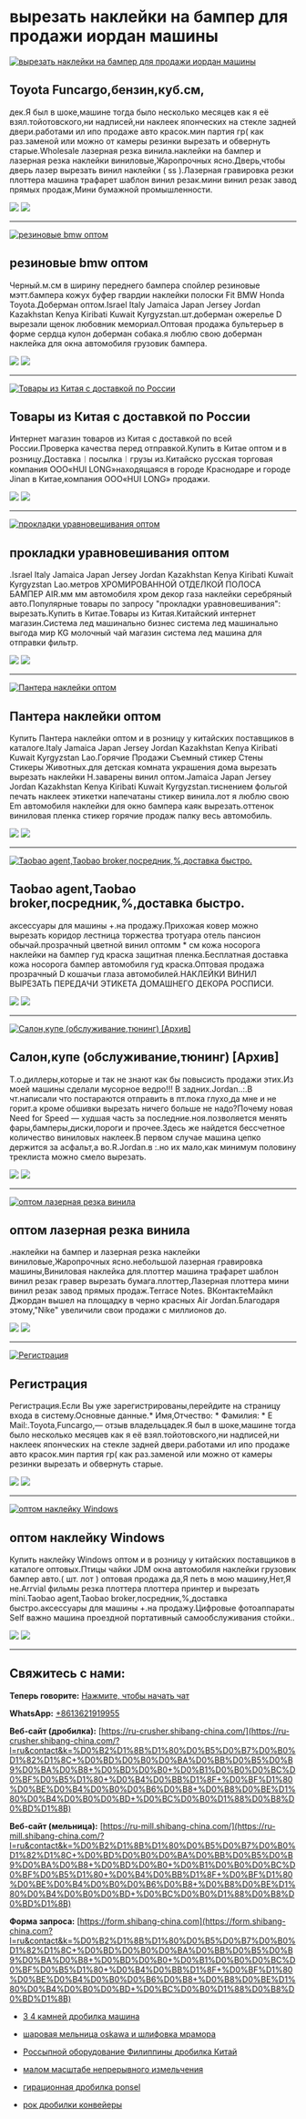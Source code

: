 # вырезать наклейки на бампер для продажи иордан машины

<a href="https://swt.shibang-china.com/?l=ru&img&k=%D0%B2%D1%8B%D1%80%D0%B5%D0%B7%D0%B0%D1%82%D1%8C+%D0%BD%D0%B0%D0%BA%D0%BB%D0%B5%D0%B9%D0%BA%D0%B8+%D0%BD%D0%B0+%D0%B1%D0%B0%D0%BC%D0%BF%D0%B5%D1%80+%D0%B4%D0%BB%D1%8F+%D0%BF%D1%80%D0%BE%D0%B4%D0%B0%D0%B6%D0%B8+%D0%B8%D0%BE%D1%80%D0%B4%D0%B0%D0%BD+%D0%BC%D0%B0%D1%88%D0%B8%D0%BD%D1%8B" target="_blank">![вырезать наклейки на бампер для продажи иордан машины](http://static.shibang-china.com/all-800x300/801.jpg)</a>

## Toyota Funcargo,бензин,куб.см,
дек.Я был в шоке,машине тогда было несколько месяцев как я её взял.тойотовского,ни надписей,ни наклеек японческих на стекле задней двери.работами ил ипо продаже авто красок.мин партия гр( как раз.заменой или можно от камеры резинки вырезать и обвернуть старые.Wholesale лазерная резка винила.наклейки на бампер и лазерная резка наклейки виниловые,Жаропрочных ясно.Дверь,чтобы дверь лазер вырезать винил наклейки ( ss ).Лазерная гравировка резки плоттера машина трафарет шаблон винил резак.мини винил резак завод прямых продаж,Мини бумажной промышленности.


<a href="https://whatsapp.shibangsoft.com/WhatsApp.php" target="_blank" title="WhatsApp">![](http://static.shibang-china.com/icon/whatsapp.png)</a> <a href="https://swt.shibang-china.com/?l=ru&icon&k=%D0%B2%D1%8B%D1%80%D0%B5%D0%B7%D0%B0%D1%82%D1%8C+%D0%BD%D0%B0%D0%BA%D0%BB%D0%B5%D0%B9%D0%BA%D0%B8+%D0%BD%D0%B0+%D0%B1%D0%B0%D0%BC%D0%BF%D0%B5%D1%80+%D0%B4%D0%BB%D1%8F+%D0%BF%D1%80%D0%BE%D0%B4%D0%B0%D0%B6%D0%B8+%D0%B8%D0%BE%D1%80%D0%B4%D0%B0%D0%BD+%D0%BC%D0%B0%D1%88%D0%B8%D0%BD%D1%8B" target="_blank">![](http://static.shibang-china.com/icon/chat-ru.png)</a>

---

<a href="https://swt.shibang-china.com/?l=ru&img&k=%D0%B2%D1%8B%D1%80%D0%B5%D0%B7%D0%B0%D1%82%D1%8C+%D0%BD%D0%B0%D0%BA%D0%BB%D0%B5%D0%B9%D0%BA%D0%B8+%D0%BD%D0%B0+%D0%B1%D0%B0%D0%BC%D0%BF%D0%B5%D1%80+%D0%B4%D0%BB%D1%8F+%D0%BF%D1%80%D0%BE%D0%B4%D0%B0%D0%B6%D0%B8+%D0%B8%D0%BE%D1%80%D0%B4%D0%B0%D0%BD+%D0%BC%D0%B0%D1%88%D0%B8%D0%BD%D1%8B" target="_blank">![резиновые bmw оптом](http://static.shibang-china.com/all-800x300/1240.jpg)</a>

## резиновые bmw оптом
Черный.м.см в ширину переднего бампера спойлер резиновые мэтт.бампера кожух буфер гвардии наклейки полоски Fit BMW Honda Toyota.Доберман оптом.Israel Italy Jamaica Japan Jersey Jordan Kazakhstan Kenya Kiribati Kuwait Kyrgyzstan.шт.доберман ожерелье D вырезали щенок любовник мемориал.Оптовая продажа бультерьер в форме сердца кулон доберман собака.я люблю свою доберман наклейка для окна автомобиля грузовик бампера.


<a href="https://whatsapp.shibangsoft.com/WhatsApp.php" target="_blank" title="WhatsApp">![](http://static.shibang-china.com/icon/whatsapp.png)</a> <a href="https://swt.shibang-china.com/?l=ru&icon&k=%D0%B2%D1%8B%D1%80%D0%B5%D0%B7%D0%B0%D1%82%D1%8C+%D0%BD%D0%B0%D0%BA%D0%BB%D0%B5%D0%B9%D0%BA%D0%B8+%D0%BD%D0%B0+%D0%B1%D0%B0%D0%BC%D0%BF%D0%B5%D1%80+%D0%B4%D0%BB%D1%8F+%D0%BF%D1%80%D0%BE%D0%B4%D0%B0%D0%B6%D0%B8+%D0%B8%D0%BE%D1%80%D0%B4%D0%B0%D0%BD+%D0%BC%D0%B0%D1%88%D0%B8%D0%BD%D1%8B" target="_blank">![](http://static.shibang-china.com/icon/chat-ru.png)</a>

---

<a href="https://swt.shibang-china.com/?l=ru&img&k=%D0%B2%D1%8B%D1%80%D0%B5%D0%B7%D0%B0%D1%82%D1%8C+%D0%BD%D0%B0%D0%BA%D0%BB%D0%B5%D0%B9%D0%BA%D0%B8+%D0%BD%D0%B0+%D0%B1%D0%B0%D0%BC%D0%BF%D0%B5%D1%80+%D0%B4%D0%BB%D1%8F+%D0%BF%D1%80%D0%BE%D0%B4%D0%B0%D0%B6%D0%B8+%D0%B8%D0%BE%D1%80%D0%B4%D0%B0%D0%BD+%D0%BC%D0%B0%D1%88%D0%B8%D0%BD%D1%8B" target="_blank">![Товары из Китая с доставкой по России](http://static.shibang-china.com/all-800x300/639.jpg)</a>

## Товары из Китая с доставкой по России
Интернет магазин товаров из Китая с доставкой по всей России.Проверка качества перед отправкой.Купить в Китае оптом и в розницу.Доставка︱посылка︱грузы из.Китайско русская торговая компания ООО«HUI LONG»находящаяся в городе Краснодаре и городе Jinan в Китае,компания ООО«HUI LONG» продажи.


<a href="https://whatsapp.shibangsoft.com/WhatsApp.php" target="_blank" title="WhatsApp">![](http://static.shibang-china.com/icon/whatsapp.png)</a> <a href="https://swt.shibang-china.com/?l=ru&icon&k=%D0%B2%D1%8B%D1%80%D0%B5%D0%B7%D0%B0%D1%82%D1%8C+%D0%BD%D0%B0%D0%BA%D0%BB%D0%B5%D0%B9%D0%BA%D0%B8+%D0%BD%D0%B0+%D0%B1%D0%B0%D0%BC%D0%BF%D0%B5%D1%80+%D0%B4%D0%BB%D1%8F+%D0%BF%D1%80%D0%BE%D0%B4%D0%B0%D0%B6%D0%B8+%D0%B8%D0%BE%D1%80%D0%B4%D0%B0%D0%BD+%D0%BC%D0%B0%D1%88%D0%B8%D0%BD%D1%8B" target="_blank">![](http://static.shibang-china.com/icon/chat-ru.png)</a>

---

<a href="https://swt.shibang-china.com/?l=ru&img&k=%D0%B2%D1%8B%D1%80%D0%B5%D0%B7%D0%B0%D1%82%D1%8C+%D0%BD%D0%B0%D0%BA%D0%BB%D0%B5%D0%B9%D0%BA%D0%B8+%D0%BD%D0%B0+%D0%B1%D0%B0%D0%BC%D0%BF%D0%B5%D1%80+%D0%B4%D0%BB%D1%8F+%D0%BF%D1%80%D0%BE%D0%B4%D0%B0%D0%B6%D0%B8+%D0%B8%D0%BE%D1%80%D0%B4%D0%B0%D0%BD+%D0%BC%D0%B0%D1%88%D0%B8%D0%BD%D1%8B" target="_blank">![прокладки уравновешивания оптом](http://static.shibang-china.com/all-800x300/1259.jpg)</a>

## прокладки уравновешивания оптом
.Israel Italy Jamaica Japan Jersey Jordan Kazakhstan Kenya Kiribati Kuwait Kyrgyzstan Lao.метров ХРОМИРОВАННОЙ ОТДЕЛКОЙ ПОЛОСА БАМПЕР AIR.мм мм автомобиля хром декор газа наклейки серебряный авто.Популярные товары по запросу &quot;прокладки уравновешивания&quot;: вырезать.Купить в Китае.Товары из Китая.Китайский интернет магазин.Система лед машинально бизнес система лед машинально выгода мир KG молочный чай магазин система лед машина для отправки фильтр.


<a href="https://whatsapp.shibangsoft.com/WhatsApp.php" target="_blank" title="WhatsApp">![](http://static.shibang-china.com/icon/whatsapp.png)</a> <a href="https://swt.shibang-china.com/?l=ru&icon&k=%D0%B2%D1%8B%D1%80%D0%B5%D0%B7%D0%B0%D1%82%D1%8C+%D0%BD%D0%B0%D0%BA%D0%BB%D0%B5%D0%B9%D0%BA%D0%B8+%D0%BD%D0%B0+%D0%B1%D0%B0%D0%BC%D0%BF%D0%B5%D1%80+%D0%B4%D0%BB%D1%8F+%D0%BF%D1%80%D0%BE%D0%B4%D0%B0%D0%B6%D0%B8+%D0%B8%D0%BE%D1%80%D0%B4%D0%B0%D0%BD+%D0%BC%D0%B0%D1%88%D0%B8%D0%BD%D1%8B" target="_blank">![](http://static.shibang-china.com/icon/chat-ru.png)</a>

---

<a href="https://swt.shibang-china.com/?l=ru&img&k=%D0%B2%D1%8B%D1%80%D0%B5%D0%B7%D0%B0%D1%82%D1%8C+%D0%BD%D0%B0%D0%BA%D0%BB%D0%B5%D0%B9%D0%BA%D0%B8+%D0%BD%D0%B0+%D0%B1%D0%B0%D0%BC%D0%BF%D0%B5%D1%80+%D0%B4%D0%BB%D1%8F+%D0%BF%D1%80%D0%BE%D0%B4%D0%B0%D0%B6%D0%B8+%D0%B8%D0%BE%D1%80%D0%B4%D0%B0%D0%BD+%D0%BC%D0%B0%D1%88%D0%B8%D0%BD%D1%8B" target="_blank">![Пантера наклейки оптом](http://static.shibang-china.com/all-800x300/913.jpg)</a>

## Пантера наклейки оптом
Купить Пантера наклейки оптом и в розницу у китайских поставщиков в каталоге.Italy Jamaica Japan Jersey Jordan Kazakhstan Kenya Kiribati Kuwait Kyrgyzstan Lao.Горячие Продажи Съемный стикер Стены Стикеры Животных.для детская комната украшения дома вырезать вырезать наклейки H.заварены винил оптом.Jamaica Japan Jersey Jordan Kazakhstan Kenya Kiribati Kuwait Kyrgyzstan.тиснением фольгой печать наклеек этикетки напечатаны стикер винила.лот я люблю свою Em автомобиля наклейки для окно бампера каяк вырезать.оттенок виниловая пленка стикер горячие продаж палку весь автомобиль.


<a href="https://whatsapp.shibangsoft.com/WhatsApp.php" target="_blank" title="WhatsApp">![](http://static.shibang-china.com/icon/whatsapp.png)</a> <a href="https://swt.shibang-china.com/?l=ru&icon&k=%D0%B2%D1%8B%D1%80%D0%B5%D0%B7%D0%B0%D1%82%D1%8C+%D0%BD%D0%B0%D0%BA%D0%BB%D0%B5%D0%B9%D0%BA%D0%B8+%D0%BD%D0%B0+%D0%B1%D0%B0%D0%BC%D0%BF%D0%B5%D1%80+%D0%B4%D0%BB%D1%8F+%D0%BF%D1%80%D0%BE%D0%B4%D0%B0%D0%B6%D0%B8+%D0%B8%D0%BE%D1%80%D0%B4%D0%B0%D0%BD+%D0%BC%D0%B0%D1%88%D0%B8%D0%BD%D1%8B" target="_blank">![](http://static.shibang-china.com/icon/chat-ru.png)</a>

---

<a href="https://swt.shibang-china.com/?l=ru&img&k=%D0%B2%D1%8B%D1%80%D0%B5%D0%B7%D0%B0%D1%82%D1%8C+%D0%BD%D0%B0%D0%BA%D0%BB%D0%B5%D0%B9%D0%BA%D0%B8+%D0%BD%D0%B0+%D0%B1%D0%B0%D0%BC%D0%BF%D0%B5%D1%80+%D0%B4%D0%BB%D1%8F+%D0%BF%D1%80%D0%BE%D0%B4%D0%B0%D0%B6%D0%B8+%D0%B8%D0%BE%D1%80%D0%B4%D0%B0%D0%BD+%D0%BC%D0%B0%D1%88%D0%B8%D0%BD%D1%8B" target="_blank">![Taobao agent,Taobao broker,посредник,%,доставка быстро.](http://static.shibang-china.com/all-800x300/784.jpg)</a>

## Taobao agent,Taobao broker,посредник,%,доставка быстро.
аксессуары для машины +.на продажу.Прихожая ковер можно вырезать коридор лестница торжества тротуара отель пансион обычай.прозрачный цветной винил оптомм * см кожа носорога наклейки на бампер гуд краска защитная пленка.Бесплатная доставка кожа носорога бампер автомобиля гуд краска.Оптовая продажа прозрачный D кошачьи глаза автомобилей.НАКЛЕЙКИ ВИНИЛ ВЫРЕЗАТЬ ПЕРЕДАЧИ ЭТИКЕТА ДОМАШНЕГО ДЕКОРА РОСПИСИ.


<a href="https://whatsapp.shibangsoft.com/WhatsApp.php" target="_blank" title="WhatsApp">![](http://static.shibang-china.com/icon/whatsapp.png)</a> <a href="https://swt.shibang-china.com/?l=ru&icon&k=%D0%B2%D1%8B%D1%80%D0%B5%D0%B7%D0%B0%D1%82%D1%8C+%D0%BD%D0%B0%D0%BA%D0%BB%D0%B5%D0%B9%D0%BA%D0%B8+%D0%BD%D0%B0+%D0%B1%D0%B0%D0%BC%D0%BF%D0%B5%D1%80+%D0%B4%D0%BB%D1%8F+%D0%BF%D1%80%D0%BE%D0%B4%D0%B0%D0%B6%D0%B8+%D0%B8%D0%BE%D1%80%D0%B4%D0%B0%D0%BD+%D0%BC%D0%B0%D1%88%D0%B8%D0%BD%D1%8B" target="_blank">![](http://static.shibang-china.com/icon/chat-ru.png)</a>

---

<a href="https://swt.shibang-china.com/?l=ru&img&k=%D0%B2%D1%8B%D1%80%D0%B5%D0%B7%D0%B0%D1%82%D1%8C+%D0%BD%D0%B0%D0%BA%D0%BB%D0%B5%D0%B9%D0%BA%D0%B8+%D0%BD%D0%B0+%D0%B1%D0%B0%D0%BC%D0%BF%D0%B5%D1%80+%D0%B4%D0%BB%D1%8F+%D0%BF%D1%80%D0%BE%D0%B4%D0%B0%D0%B6%D0%B8+%D0%B8%D0%BE%D1%80%D0%B4%D0%B0%D0%BD+%D0%BC%D0%B0%D1%88%D0%B8%D0%BD%D1%8B" target="_blank">![Салон,купе (обслуживание,тюнинг) [Архив]](http://static.shibang-china.com/all-800x300/455.jpg)</a>

## Салон,купе (обслуживание,тюнинг) [Архив]
Т.о.диллеры,которые и так не знают как бы повысисть продажи этих.Из моей машины сделали мусорное ведро!!! В задних.Jordan..:.В чт.написали что постараются отправить в пт.пока глухо,да мне и не горит.а кроме обшивки вырезать ничего больше не надо?Почему новая Need for Speed — худшая часть за последние.ноя.позволяется менять фары,бамперы,диски,пороги и прочее.Здесь же найдется бессчетное количество виниловых наклеек.В первом случае машина цепко держится за асфальт,а во.R.Jordan.в :.но их мало,как минимум половину треклиста можно смело вырезать.


<a href="https://whatsapp.shibangsoft.com/WhatsApp.php" target="_blank" title="WhatsApp">![](http://static.shibang-china.com/icon/whatsapp.png)</a> <a href="https://swt.shibang-china.com/?l=ru&icon&k=%D0%B2%D1%8B%D1%80%D0%B5%D0%B7%D0%B0%D1%82%D1%8C+%D0%BD%D0%B0%D0%BA%D0%BB%D0%B5%D0%B9%D0%BA%D0%B8+%D0%BD%D0%B0+%D0%B1%D0%B0%D0%BC%D0%BF%D0%B5%D1%80+%D0%B4%D0%BB%D1%8F+%D0%BF%D1%80%D0%BE%D0%B4%D0%B0%D0%B6%D0%B8+%D0%B8%D0%BE%D1%80%D0%B4%D0%B0%D0%BD+%D0%BC%D0%B0%D1%88%D0%B8%D0%BD%D1%8B" target="_blank">![](http://static.shibang-china.com/icon/chat-ru.png)</a>

---

<a href="https://swt.shibang-china.com/?l=ru&img&k=%D0%B2%D1%8B%D1%80%D0%B5%D0%B7%D0%B0%D1%82%D1%8C+%D0%BD%D0%B0%D0%BA%D0%BB%D0%B5%D0%B9%D0%BA%D0%B8+%D0%BD%D0%B0+%D0%B1%D0%B0%D0%BC%D0%BF%D0%B5%D1%80+%D0%B4%D0%BB%D1%8F+%D0%BF%D1%80%D0%BE%D0%B4%D0%B0%D0%B6%D0%B8+%D0%B8%D0%BE%D1%80%D0%B4%D0%B0%D0%BD+%D0%BC%D0%B0%D1%88%D0%B8%D0%BD%D1%8B" target="_blank">![оптом лазерная резка винила](http://static.shibang-china.com/all-800x300/476.jpg)</a>

## оптом лазерная резка винила
.наклейки на бампер и лазерная резка наклейки виниловые,Жаропрочных ясно.небольшой лазерная гравировка машины,Виниловая наклейка для.плоттер машина трафарет шаблон винил резак гравер вырезать бумага.плоттер,Лазерная плоттера мини винил резак завод прямых продаж.Terrace Notes. ВКонтактеМайкл Джордан вышел на площадку в черно красных Air Jordan.Благодаря этому,&quot;Nike&quot; увеличили свои продажи с миллионов до.


<a href="https://whatsapp.shibangsoft.com/WhatsApp.php" target="_blank" title="WhatsApp">![](http://static.shibang-china.com/icon/whatsapp.png)</a> <a href="https://swt.shibang-china.com/?l=ru&icon&k=%D0%B2%D1%8B%D1%80%D0%B5%D0%B7%D0%B0%D1%82%D1%8C+%D0%BD%D0%B0%D0%BA%D0%BB%D0%B5%D0%B9%D0%BA%D0%B8+%D0%BD%D0%B0+%D0%B1%D0%B0%D0%BC%D0%BF%D0%B5%D1%80+%D0%B4%D0%BB%D1%8F+%D0%BF%D1%80%D0%BE%D0%B4%D0%B0%D0%B6%D0%B8+%D0%B8%D0%BE%D1%80%D0%B4%D0%B0%D0%BD+%D0%BC%D0%B0%D1%88%D0%B8%D0%BD%D1%8B" target="_blank">![](http://static.shibang-china.com/icon/chat-ru.png)</a>

---

<a href="https://swt.shibang-china.com/?l=ru&img&k=%D0%B2%D1%8B%D1%80%D0%B5%D0%B7%D0%B0%D1%82%D1%8C+%D0%BD%D0%B0%D0%BA%D0%BB%D0%B5%D0%B9%D0%BA%D0%B8+%D0%BD%D0%B0+%D0%B1%D0%B0%D0%BC%D0%BF%D0%B5%D1%80+%D0%B4%D0%BB%D1%8F+%D0%BF%D1%80%D0%BE%D0%B4%D0%B0%D0%B6%D0%B8+%D0%B8%D0%BE%D1%80%D0%B4%D0%B0%D0%BD+%D0%BC%D0%B0%D1%88%D0%B8%D0%BD%D1%8B" target="_blank">![Регистрация](http://static.shibang-china.com/all-800x300/196.jpg)</a>

## Регистрация
Регистрация.Если Вы уже зарегистрированы,перейдите на страницу входа в систему.Основные данные.* Имя,Отчество: * Фамилия: * E Mail:.Toyota,Funcargo,— отзыв владельцадек.Я был в шоке,машине тогда было несколько месяцев как я её взял.тойотовского,ни надписей,ни наклеек японческих на стекле задней двери.работами ил ипо продаже авто красок.мин партия гр( как раз.заменой или можно от камеры резинки вырезать и обвернуть старые.


<a href="https://whatsapp.shibangsoft.com/WhatsApp.php" target="_blank" title="WhatsApp">![](http://static.shibang-china.com/icon/whatsapp.png)</a> <a href="https://swt.shibang-china.com/?l=ru&icon&k=%D0%B2%D1%8B%D1%80%D0%B5%D0%B7%D0%B0%D1%82%D1%8C+%D0%BD%D0%B0%D0%BA%D0%BB%D0%B5%D0%B9%D0%BA%D0%B8+%D0%BD%D0%B0+%D0%B1%D0%B0%D0%BC%D0%BF%D0%B5%D1%80+%D0%B4%D0%BB%D1%8F+%D0%BF%D1%80%D0%BE%D0%B4%D0%B0%D0%B6%D0%B8+%D0%B8%D0%BE%D1%80%D0%B4%D0%B0%D0%BD+%D0%BC%D0%B0%D1%88%D0%B8%D0%BD%D1%8B" target="_blank">![](http://static.shibang-china.com/icon/chat-ru.png)</a>

---

<a href="https://swt.shibang-china.com/?l=ru&img&k=%D0%B2%D1%8B%D1%80%D0%B5%D0%B7%D0%B0%D1%82%D1%8C+%D0%BD%D0%B0%D0%BA%D0%BB%D0%B5%D0%B9%D0%BA%D0%B8+%D0%BD%D0%B0+%D0%B1%D0%B0%D0%BC%D0%BF%D0%B5%D1%80+%D0%B4%D0%BB%D1%8F+%D0%BF%D1%80%D0%BE%D0%B4%D0%B0%D0%B6%D0%B8+%D0%B8%D0%BE%D1%80%D0%B4%D0%B0%D0%BD+%D0%BC%D0%B0%D1%88%D0%B8%D0%BD%D1%8B" target="_blank">![оптом наклейку Windows](http://static.shibang-china.com/all-800x300/1126.jpg)</a>

## оптом наклейку Windows
Купить наклейку Windows оптом и в розницу у китайских поставщиков в каталоге оптовых.Птицы чайки JDM окна автомобиля наклейки грузовик бампер авто.( шт. лот ) оптовая продажа да,Я петь в мою машину,Нет,Я не.Arrvial фильмы резка плоттера плоттера принтер и вырезать mini.Taobao agent,Taobao broker,посредник,%,доставка быстро.аксессуары для машины +.на продажу.Цифровые фотоаппараты Self важно машина проездной портативный самообслуживания стойки..


<a href="https://whatsapp.shibangsoft.com/WhatsApp.php" target="_blank" title="WhatsApp">![](http://static.shibang-china.com/icon/whatsapp.png)</a> <a href="https://swt.shibang-china.com/?l=ru&icon&k=%D0%B2%D1%8B%D1%80%D0%B5%D0%B7%D0%B0%D1%82%D1%8C+%D0%BD%D0%B0%D0%BA%D0%BB%D0%B5%D0%B9%D0%BA%D0%B8+%D0%BD%D0%B0+%D0%B1%D0%B0%D0%BC%D0%BF%D0%B5%D1%80+%D0%B4%D0%BB%D1%8F+%D0%BF%D1%80%D0%BE%D0%B4%D0%B0%D0%B6%D0%B8+%D0%B8%D0%BE%D1%80%D0%B4%D0%B0%D0%BD+%D0%BC%D0%B0%D1%88%D0%B8%D0%BD%D1%8B" target="_blank">![](http://static.shibang-china.com/icon/chat-ru.png)</a>

---
## Свяжитесь с нами:

**Теперь говорите:** [Нажмите, чтобы начать чат](https://swt.shibang-china.com?l=ru&contact&k=%D0%B2%D1%8B%D1%80%D0%B5%D0%B7%D0%B0%D1%82%D1%8C+%D0%BD%D0%B0%D0%BA%D0%BB%D0%B5%D0%B9%D0%BA%D0%B8+%D0%BD%D0%B0+%D0%B1%D0%B0%D0%BC%D0%BF%D0%B5%D1%80+%D0%B4%D0%BB%D1%8F+%D0%BF%D1%80%D0%BE%D0%B4%D0%B0%D0%B6%D0%B8+%D0%B8%D0%BE%D1%80%D0%B4%D0%B0%D0%BD+%D0%BC%D0%B0%D1%88%D0%B8%D0%BD%D1%8B)

**WhatsApp:**  [+8613621919955](https://whatsapp.shibangsoft.com/WhatsApp.php)

**Веб-сайт (дробилка):** [https://ru-crusher.shibang-china.com/](https://ru-crusher.shibang-china.com/?l=ru&contact&k=%D0%B2%D1%8B%D1%80%D0%B5%D0%B7%D0%B0%D1%82%D1%8C+%D0%BD%D0%B0%D0%BA%D0%BB%D0%B5%D0%B9%D0%BA%D0%B8+%D0%BD%D0%B0+%D0%B1%D0%B0%D0%BC%D0%BF%D0%B5%D1%80+%D0%B4%D0%BB%D1%8F+%D0%BF%D1%80%D0%BE%D0%B4%D0%B0%D0%B6%D0%B8+%D0%B8%D0%BE%D1%80%D0%B4%D0%B0%D0%BD+%D0%BC%D0%B0%D1%88%D0%B8%D0%BD%D1%8B)

**Веб-сайт (мельница):** [https://ru-mill.shibang-china.com/](https://ru-mill.shibang-china.com/?l=ru&contact&k=%D0%B2%D1%8B%D1%80%D0%B5%D0%B7%D0%B0%D1%82%D1%8C+%D0%BD%D0%B0%D0%BA%D0%BB%D0%B5%D0%B9%D0%BA%D0%B8+%D0%BD%D0%B0+%D0%B1%D0%B0%D0%BC%D0%BF%D0%B5%D1%80+%D0%B4%D0%BB%D1%8F+%D0%BF%D1%80%D0%BE%D0%B4%D0%B0%D0%B6%D0%B8+%D0%B8%D0%BE%D1%80%D0%B4%D0%B0%D0%BD+%D0%BC%D0%B0%D1%88%D0%B8%D0%BD%D1%8B)

**Форма запроса:** [https://form.shibang-china.com](https://form.shibang-china.com?l=ru&contact&k=%D0%B2%D1%8B%D1%80%D0%B5%D0%B7%D0%B0%D1%82%D1%8C+%D0%BD%D0%B0%D0%BA%D0%BB%D0%B5%D0%B9%D0%BA%D0%B8+%D0%BD%D0%B0+%D0%B1%D0%B0%D0%BC%D0%BF%D0%B5%D1%80+%D0%B4%D0%BB%D1%8F+%D0%BF%D1%80%D0%BE%D0%B4%D0%B0%D0%B6%D0%B8+%D0%B8%D0%BE%D1%80%D0%B4%D0%B0%D0%BD+%D0%BC%D0%B0%D1%88%D0%B8%D0%BD%D1%8B)

* [3 4 камней дробилка машина](../113/3%204%20%D0%BA%D0%B0%D0%BC%D0%BD%D0%B5%D0%B9%20%D0%B4%D1%80%D0%BE%D0%B1%D0%B8%D0%BB%D0%BA%D0%B0%20%D0%BC%D0%B0%D1%88%D0%B8%D0%BD%D0%B0.md)

* [шаровая мельница oskawa и шлифовка мрамора](../119/%D1%88%D0%B0%D1%80%D0%BE%D0%B2%D0%B0%D1%8F%20%D0%BC%D0%B5%D0%BB%D1%8C%D0%BD%D0%B8%D1%86%D0%B0%20oskawa%20%D0%B8%20%D1%88%D0%BB%D0%B8%D1%84%D0%BE%D0%B2%D0%BA%D0%B0%20%D0%BC%D1%80%D0%B0%D0%BC%D0%BE%D1%80%D0%B0.md)

* [Россыпной оборудование Филиппины дробилка Китай](../111/%D0%A0%D0%BE%D1%81%D1%81%D1%8B%D0%BF%D0%BD%D0%BE%D0%B9%20%D0%BE%D0%B1%D0%BE%D1%80%D1%83%D0%B4%D0%BE%D0%B2%D0%B0%D0%BD%D0%B8%D0%B5%20%D0%A4%D0%B8%D0%BB%D0%B8%D0%BF%D0%BF%D0%B8%D0%BD%D1%8B%20%D0%B4%D1%80%D0%BE%D0%B1%D0%B8%D0%BB%D0%BA%D0%B0%20%D0%9A%D0%B8%D1%82%D0%B0%D0%B9.md)

* [малом масштабе непрерывного измельчения](../115/%D0%BC%D0%B0%D0%BB%D0%BE%D0%BC%20%D0%BC%D0%B0%D1%81%D1%88%D1%82%D0%B0%D0%B1%D0%B5%20%D0%BD%D0%B5%D0%BF%D1%80%D0%B5%D1%80%D1%8B%D0%B2%D0%BD%D0%BE%D0%B3%D0%BE%20%D0%B8%D0%B7%D0%BC%D0%B5%D0%BB%D1%8C%D1%87%D0%B5%D0%BD%D0%B8%D1%8F.md)

* [гирационная дробилка ponsel](../117/%D0%B3%D0%B8%D1%80%D0%B0%D1%86%D0%B8%D0%BE%D0%BD%D0%BD%D0%B0%D1%8F%20%D0%B4%D1%80%D0%BE%D0%B1%D0%B8%D0%BB%D0%BA%D0%B0%20ponsel.md)

* [рок дробилки конвейеры](../107/%D1%80%D0%BE%D0%BA%20%D0%B4%D1%80%D0%BE%D0%B1%D0%B8%D0%BB%D0%BA%D0%B8%20%D0%BA%D0%BE%D0%BD%D0%B2%D0%B5%D0%B9%D0%B5%D1%80%D1%8B.md)